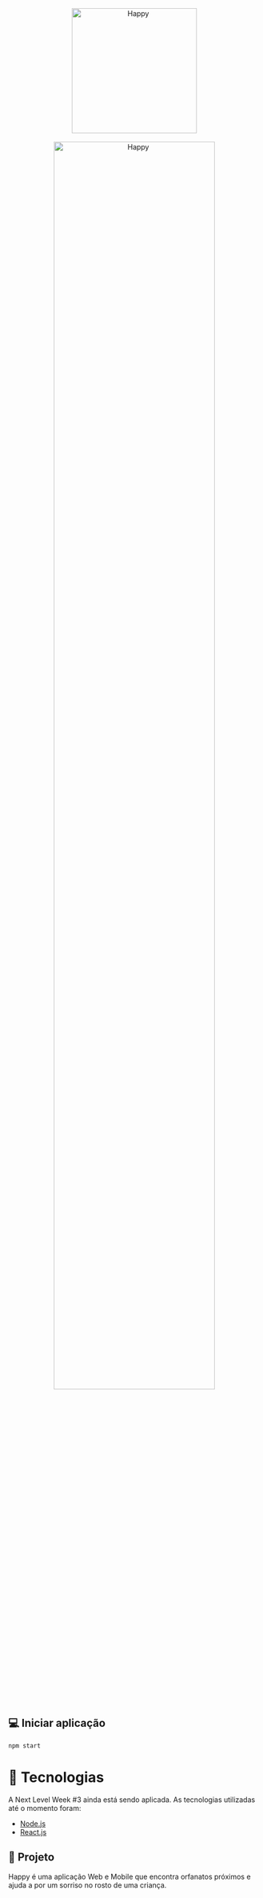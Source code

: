 <div align="center">
    <img alt="Happy" src="https://i.imgur.com/qZw0LX5.png" width="250px" />
</div>

<br>

<div align="center">
  <img alt="Happy" src="https://i.imgur.com/fzfOWUZ.png" width="80%">
</div>

## 💻 Iniciar aplicação

```
npm start
```


# 🚀 Tecnologias

A Next Level Week #3 ainda está sendo aplicada. As tecnologias utilizadas até o momento foram:

- [Node.js](https://nodejs.org/en/)
- [React.js](https://pt-br.reactjs.org)



## 💬 Projeto

Happy é uma aplicação Web e Mobile que encontra orfanatos próximos e ajuda a por um sorriso no rosto de uma criança.
